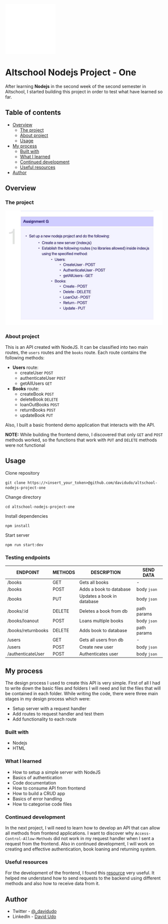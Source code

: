 ![Altschool Logo](https://raw.githubusercontent.com/Oluwasetemi/altschool-opensource-names/d5d87d27629fdd83b4a1d601afee0248f69cb25e/AltSchool-dark.svg)

# Altschool Nodejs Project - One

After learning **Nodejs** in the second week of the second semester in Altschool, I started building this project in order to test what have learned so far.

## Table of contents

- [Overview](#overview)
  - [The project](#the-project)
  - [About project](#about-project)
  - [Usage](#usage)
- [My process](#my-process)
  - [Built with](#built-with)
  - [What I learned](#what-i-learned)
  - [Continued development](#continued-development)
  - [Useful resources](#useful-resources)
- [Author](#author)

## Overview

### The project

![Question Screenshot](./images/question-screenshot.jpg)

### About project

This is an API created with NodeJS. It can be classified into two main routes, the `users` routes and the `books` route. Each route contains the following methods:

- **Users** route:
  - createUser ```POST```
  - authenticateUser ```POST```
  - getAllUsers ```GET```
- **Books** route:
  - createBook ```POST```
  - deleteBook ```DELETE```
  - loanOutBooks ```POST```
  - returnBooks ```POST```
  - updateBook ```PUT```

Also, I built a basic frontend demo application that interacts with the API. 

**NOTE:** While building the frontend demo, I discovered that only `GET` and `POST` methods worked, so the functions that work with `PUT` and `DELETE` methods were not functional

## Usage

Clone repository 

```
git clone https://<insert_your_token>@github.com/davidudo/altschool-nodejs-project-one
```

Change directory

```
cd altschool-nodejs-project-one
```

Install dependencies

```
npm install
```

Start server

```
npm run start:dev
```
### Testing endpoints

| ENDPOINT           |METHODS | DESCRIPTION                 | SEND DATA      |
| ------------------ | ------ | --------------------------- | -------------- |
| /books             | GET    | Gets all books              | -              |
| /books             | POST   | Adds a book to database     | body `json`    |
| /books             | PUT    | Updates a book in database  | body `json`    |
| /books/:id         | DELETE | Deletes a book from db      | path params    |
| /books/loanout     | POST   | Loans multiple books        | body `json`    |
| /books/returnbooks | DELETE | Adds book to database       | path params    |
| /users             | GET    | Gets all users fron db      | -              |
| /users             | POST   | Create new user             | body `json`    |
| /authenticateUser  | POST   | Authenticates user          | body `json`    |

## My process

The design process I used to create this API is very simple. First of all I had to write down the basic files and folders I will need and list the files that will be contained in each folder. While writing the code, there were three main stages in my design process which were: 

- Setup server with a request handler
- Add routes to request handler and test them
- Add functionality to each route

### Built with

- Nodejs
- HTML

### What I learned

- How to setup a simple server with NodeJS
- Basics of authentication
- Code documentation
- How to consume API from frontend
- How to build a CRUD app
- Basics of error handling
- How to categorise code files

### Continued development

In the next project, I will need to learn how to develop an API that can allow all methods from frontend applications. I want to discover why `Access-Control-Allow-Methods` did not work in my request handler when I sent a request from the frontend. Also in continued development, I will work on creating and effective authentication, book loaning and returning system.

### Useful resources

For the development of the frontend, I found this [resource](https://developer.mozilla.org/en-US/docs/Web/API/Fetch_API/Using_Fetch) very useful. It helped me understand how to send requests to the backend using different methods and also how to receive data from it.

## Author

- Twitter - [@_davidudo](https://www.twitter.com/_davidudo)
- LinkedIn - [David Udo](https://www.linkedin.com/in/david-udo-1713b3231)
